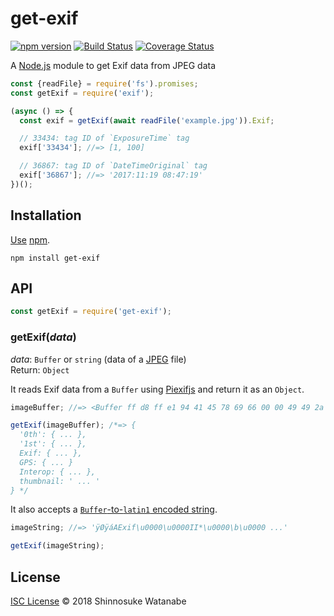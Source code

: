 # get-exif

[![npm version](https://img.shields.io/npm/v/get-exif.svg)](https://www.npmjs.com/package/get-exif)
[![Build Status](https://travis-ci.com/shinnn/get-exif.svg?branch=master)](https://travis-ci.com/shinnn/get-exif)
[![Coverage Status](https://img.shields.io/coveralls/shinnn/get-exif.svg)](https://coveralls.io/github/shinnn/get-exif)

A [Node.js](https://nodejs.org/) module to get Exif data from JPEG data

```javascript
const {readFile} = require('fs').promises;
const getExif = require('exif');

(async () => {
  const exif = getExif(await readFile('example.jpg')).Exif;

  // 33434: tag ID of `ExposureTime` tag
  exif['33434']; //=> [1, 100]

  // 36867: tag ID of `DateTimeOriginal` tag
  exif['36867']; //=> '2017:11:19 08:47:19'
})();
```

## Installation

[Use](https://docs.npmjs.com/cli/install) [npm](https://docs.npmjs.com/getting-started/what-is-npm).

```
npm install get-exif
```

## API

```javascript
const getExif = require('get-exif');
```

### getExif(*data*)

*data*: `Buffer` or `string` (data of a [JPEG](https://jpeg.org/jpeg/) file)  
Return: `Object`

It reads Exif data from a `Buffer` using [Piexifjs](https://github.com/hMatoba/piexifjs) and return it as an `Object`.

```javascript
imageBuffer; //=> <Buffer ff d8 ff e1 94 41 45 78 69 66 00 00 49 49 2a ...>

getExif(imageBuffer); /*=> {
  '0th': { ... },
  '1st': { ... },
  Exif: { ... },
  GPS: { ... }
  Interop: { ... },
  thumbnail: ' ... '
} */
```

It also accepts a [`Buffer`-to-`latin1` encoded string](https://nodejs.org/api/buffer.html#buffer_buf_tostring_encoding_start_end).

```javascript
imageString; //=> 'ÿØÿáAExif\u0000\u0000II*\u0000\b\u0000 ...'

getExif(imageString);
```

## License

[ISC License](./LICENSE) © 2018 Shinnosuke Watanabe
